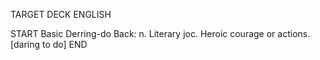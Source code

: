 TARGET DECK
ENGLISH

START
Basic
Derring-do
Back: n. Literary joc. Heroic courage or actions. [daring to do]
END
